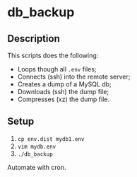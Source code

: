 # db_backup

## Description

This scripts does the following:
- Loops though all `.env` files;
- Connects (ssh) into the remote server;
- Creates a dump of a MySQL db;
- Downloads (ssh) the dump file;
- Compresses (xz) the dump file.

## Setup

1. `cp env.dist mydb1.env`
2. `vim mydb.env`
3. `./db_backup`

Automate with cron.

